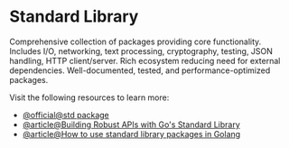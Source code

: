 # Standard Library

Comprehensive collection of packages providing core functionality. Includes I/O, networking, text processing, cryptography, testing, JSON handling, HTTP client/server. Rich ecosystem reducing need for external dependencies. Well-documented, tested, and performance-optimized packages.

Visit the following resources to learn more:

- [@official@std package](https://pkg.go.dev/stds)
- [@article@Building Robust APIs with Go's Standard Library](https://dev.to/aaravjoshi/building-robust-apis-with-gos-standard-library-a-comprehensive-guide-3036)
- [@article@How to use standard library packages in Golang](https://labex.io/tutorials/go-how-to-use-standard-library-packages-in-golang-446140)